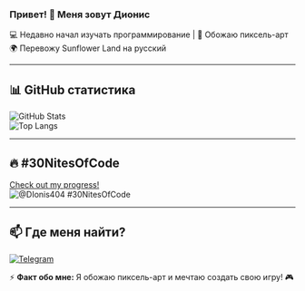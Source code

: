 ### Привет! 👋 Меня зовут Дионис  
💻 Недавно начал изучать программирование | 🎨 Обожаю пиксель-арт  
🌍 Перевожу Sunflower Land на русский  

---

## 📊 GitHub статистика  
![GitHub Stats](https://github-readme-stats.vercel.app/api?username=DIonis404&show_icons=true&theme=dark)  
![Top Langs](https://github-readme-stats.vercel.app/api/top-langs/?username=DIonis404&layout=compact&theme=dark)  

---

## 🔥 #30NitesOfCode  
[Check out my progress!](https://www.codedex.io/@DIonis404/30-nites-of-code)  
![@DIonis404 #30NitesOfCode](https://www.codedex.io/api/petStatus?user=DIonis404)  

---

## 📫 Где меня найти?  
[![Telegram](https://img.shields.io/badge/-Telegram-26A5E4?style=flat&logo=telegram&logoColor=white)](https://t.me/reborn_character)  

⚡ **Факт обо мне:** Я обожаю пиксель-арт и мечтаю создать свою игру! 🎮  


